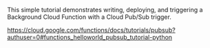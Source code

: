 This simple tutorial demonstrates writing, deploying, and triggering a Background Cloud Function with a Cloud Pub/Sub trigger. 

https://cloud.google.com/functions/docs/tutorials/pubsub?authuser=0#functions_helloworld_pubsub_tutorial-python

